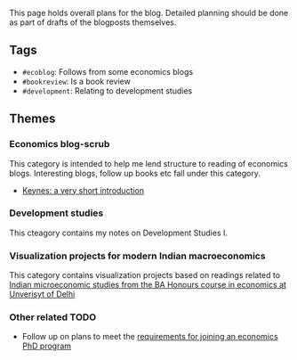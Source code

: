 This page holds overall plans for the blog. Detailed planning should be done as
part of drafts of the blogposts themselves.

## Tags

- `#ecoblog`: Follows from some economics blogs
- `#bookreview`: Is a book review
- `#development`: Relating to development studies

## Themes

### Economics blog-scrub
This category is intended to help me lend structure to reading of economics
blogs. Interesting blogs, follow up books etc fall under this category.

- [Keynes: a very short introduction](http://www.bradford-delong.com/2017/07/reading-notes-for-robert-skidelsky-keynes-a-very-short-introduction.html)


### Development studies
This cteagory contains my notes on Development Studies I.

### Visualization projects for modern Indian macroeconomics
This category contains visualization projects based on readings related to
[Indian microeconomic studies from the BA Honours course in economics at
Unverisyt of Delhi](http://www.du.ac.in/du/uploads/old-ug-courses/8512_BA_H_Eco.pdf)


### Other related TODO

- Follow up on plans to meet the [requirements for joining an economics PhD
  program](https://qz.com/116081/the-complete-guide-to-getting-into-an-economics-phd-program/)

